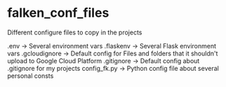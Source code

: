 # falken_conf_files
Different configure files to copy in the projects

.env -> Several environment vars
.flaskenv -> Several Flask environment vars
.gcloudignore -> Default config for Files and folders that it shouldn't upload to Google Cloud Platform
.gitignore -> Default config about .gitignore for my projects
config_fk.py -> Python config file about several personal consts
